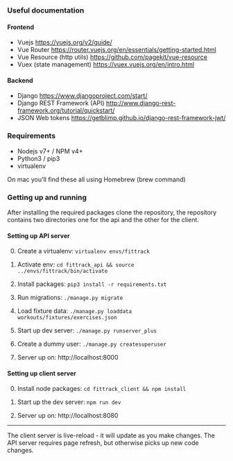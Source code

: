 ### Useful documentation

#### Frontend
- Vuejs https://vuejs.org/v2/guide/
- Vue Router https://router.vuejs.org/en/essentials/getting-started.html
- Vue Resource (http utils) https://github.com/pagekit/vue-resource
- Vuex (state management) https://vuex.vuejs.org/en/intro.html

#### Backend
- Django https://www.djangoproject.com/start/
- Django REST Framework (API) http://www.django-rest-framework.org/tutorial/quickstart/
- JSON Web tokens https://getblimp.github.io/django-rest-framework-jwt/

### Requirements

- Nodejs v7+ / NPM v4+
- Python3 / pip3
- virtualenv

On mac you'll find these all using Homebrew (brew command)

### Getting up and running

After installing the required packages clone the repository, the repository contains two directories one for the api and the other for the client.

#### Setting up API server

0. Create a virtualenv: ```virtualenv envs/fittrack```

1. Activate env: ```cd fittrack_api && source ../envs/fittrack/bin/activate```

2. Install packages: ```pip3 install -r requirements.txt```

3. Run migrations: ```./manage.py migrate```

4. Load fixture data: ```./manage.py loaddata workouts/fixtures/exercises.json```

5. Start up dev server: ```./manage.py runserver_plus```

6. Create a dummy user: ```./manage.py createsuperuser```

7. Server up on: http://localhost:8000

#### Setting up client server

0. Install node packages: ```cd fittrack_client && npm install```

1. Start up the dev server: ```npm run dev```

2. Server up on: http://localhost:8080

---

The client server is live-reload - it will update as you make changes. The API server requires page refresh, but otherwise picks up new code changes.
